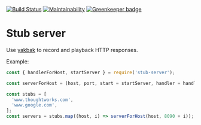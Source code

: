 [![Build Status](https://travis-ci.org/johntron/stub-server.svg?branch=master)](https://travis-ci.org/johntron/stub-server)
[![Maintainability](https://api.codeclimate.com/v1/badges/a6a94889cc58ffddd9a2/maintainability)](https://codeclimate.com/github/johntron/stub-server/maintainability)
[![Greenkeeper badge](https://badges.greenkeeper.io/johntron/stub-server.svg)](https://greenkeeper.io/)

# Stub server

Use [yakbak](https://github.com/flickr/yakbak) to record and playback HTTP responses.

Example:
```javascript
const { handlerForHost, startServer } = require('stub-server');

const serverForHost = (host, port, start = startServer, handler = handlerForHost) => start(host, handler(host), port);

const stubs = [
  'www.thoughtworks.com',
  'www.google.com',
];
const servers = stubs.map((host, i) => serverForHost(host, 8090 + i));
```
